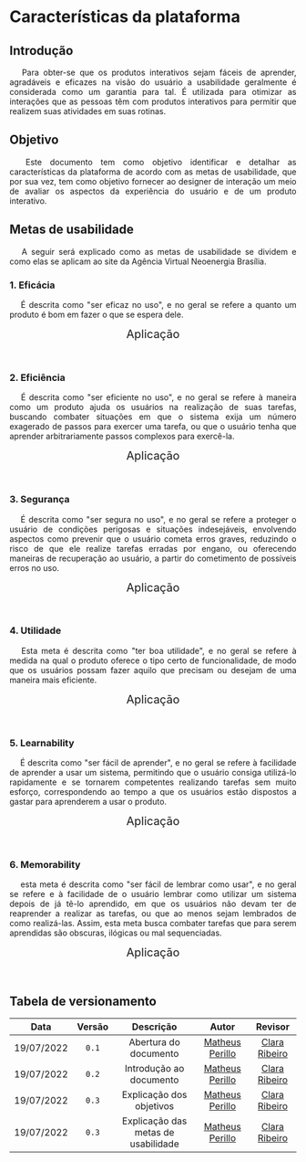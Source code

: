 # Características da plataforma

## Introdução

<p style=" text-align: justify">
&emsp; Para obter-se que os produtos interativos sejam fáceis de aprender, agradáveis e eficazes na visão do usuário a usabilidade geralmente é considerada como um garantia para tal.
        É utilizada para otimizar as interações que as pessoas têm com produtos interativos para permitir que realizem suas atividades em suas rotinas.
</p>

## Objetivo

<p style=" text-align: justify">
&emsp;  Este documento tem como objetivo identificar e detalhar as características da plataforma de acordo com as metas de usabilidade, que por sua vez, tem como objetivo fornecer ao designer de interação um meio de avaliar os aspectos da experiência do usuário e de um produto interativo.
</p>

## Metas de usabilidade

<p style=" text-align: justify">
&emsp;  A seguir será explicado como as metas de usabilidade se dividem e como elas se aplicam ao site da Agência Virtual Neoenergia Brasília.
</p>


### 1. Eficácia
<p style=" text-align: justify">
&emsp;  É descrita como "ser eficaz no uso", e no geral se refere a quanto um produto é bom em fazer o que se espera dele.
</p>

<div style="font-size: 20px; text-align: center"> Aplicação </div>
<p style=" text-align: justify">
&emsp; 
</p>


### 2. Eficiência
<p style=" text-align: justify">
&emsp;  É descrita como "ser eficiente no uso", e no geral se refere à maneira como um produto ajuda os usuários na realização de suas tarefas, buscando combater situações em que o sistema exija um número exagerado de passos para exercer uma tarefa, ou que o usuário tenha que aprender arbitrariamente passos complexos para exercê-la.
</p>

<div style="font-size: 20px; text-align: center"> Aplicação </div>
<p style=" text-align: justify">
&emsp; 
</p>


### 3. Segurança
<p style=" text-align: justify">
&emsp;  É descrita como "ser segura no uso", e no geral se refere a proteger o usuário de condições perigosas e situações indesejáveis, envolvendo aspectos como prevenir que o usuário cometa erros graves, reduzindo o risco de que ele realize tarefas erradas por engano, ou oferecendo maneiras de recuperação ao usuário, a partir do cometimento de possíveis erros no uso.
</p>

<div style="font-size: 20px; text-align: center"> Aplicação </div>
<p style=" text-align: justify">
&emsp; 
</p>


### 4. Utilidade
<p style=" text-align: justify">
&emsp;  Esta meta é descrita como "ter boa utilidade", e no geral se refere à medida na qual o produto oferece o tipo certo de funcionalidade, de modo que os usuários possam fazer aquilo que precisam ou desejam de uma maneira mais eficiente.
</p>

<div style="font-size: 20px; text-align: center"> Aplicação </div>
<p style=" text-align: justify">
&emsp; 
</p>


### 5. Learnability
<p style=" text-align: justify">
&emsp;  É descrita como "ser fácil de aprender", e no geral se refere à facilidade de aprender a usar um sistema, permitindo que o usuário consiga utilizá-lo rapidamente e se tornarem competentes realizando tarefas sem muito esforço, correspondendo ao tempo a que os usuários estão dispostos a gastar para aprenderem a usar o produto.
</p>

<div style="font-size: 20px; text-align: center"> Aplicação </div>
<p style=" text-align: justify">
&emsp; 
</p>


### 6. Memorability
<p style=" text-align: justify">
&emsp;  esta meta é descrita como "ser fácil de lembrar como usar", e no geral se refere e à facilidade de o usuário lembrar como utilizar um sistema depois de já tê-lo aprendido, em que os usuários não devam ter de reaprender a realizar as tarefas, ou que ao menos sejam lembrados de como realizá-las. Assim, esta meta busca combater tarefas que para serem aprendidas são obscuras, ilógicas ou mal sequenciadas.
</p>

<div style="font-size: 20px; text-align: center"> Aplicação </div>
<p style=" text-align: justify">
&emsp; 
</p>





## Tabela de versionamento

| Data | Versão | Descrição | Autor | Revisor |
| :----: | :------: | :---------: | :-----: | :-------: |
| 19/07/2022 | `0.1`  | Abertura do documento | [Matheus Perillo](https://github.com/MatheusPerillo) | [Clara Ribeiro](https://github.com/clara-ribeiro)
| 19/07/2022 | `0.2`  | Introdução ao documento | [Matheus Perillo](https://github.com/MatheusPerillo) | [Clara Ribeiro](https://github.com/clara-ribeiro)
| 19/07/2022 | `0.3`  | Explicação dos objetivos | [Matheus Perillo](https://github.com/MatheusPerillo) | [Clara Ribeiro](https://github.com/clara-ribeiro)
| 19/07/2022 | `0.3`  | Explicação das metas de usabilidade | [Matheus Perillo](https://github.com/MatheusPerillo) | [Clara Ribeiro](https://github.com/clara-ribeiro)